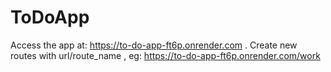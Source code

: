 # ToDoApp
Access the app at: https://to-do-app-ft6p.onrender.com .
Create new routes with url/route_name , eg: https://to-do-app-ft6p.onrender.com/work
